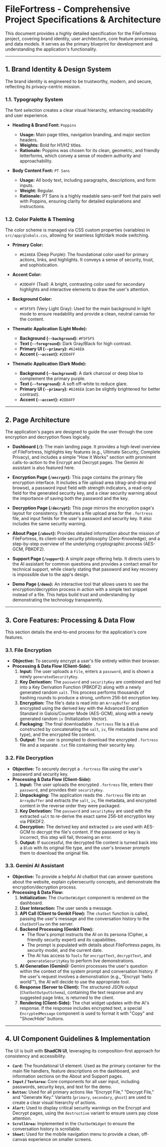 # FileFortress - Comprehensive Project Specifications & Architecture

This document provides a highly detailed specification for the FileFortress project, covering brand identity, user architecture, core feature processing, and data models. It serves as the primary blueprint for development and understanding the application's functionality.

---

## 1. Brand Identity & Design System

The brand identity is engineered to be trustworthy, modern, and secure, reflecting its privacy-centric mission.

### 1.1. Typography System

The font selection creates a clear visual hierarchy, enhancing readability and user experience.

-   **Heading & Brand Font:** `Poppins`
    -   **Usage:** Main page titles, navigation branding, and major section headers.
    -   **Weights:** Bold for H1/H2 titles.
    -   **Rationale:** Poppins was chosen for its clean, geometric, and friendly letterforms, which convey a sense of modern authority and approachability.

-   **Body Content Font:** `PT Sans`
    -   **Usage:** All body text, including paragraphs, descriptions, and form inputs.
    -   **Weight:** Regular.
    -   **Rationale:** PT Sans is a highly readable sans-serif font that pairs well with Poppins, ensuring clarity for detailed explanations and instructions.

### 1.2. Color Palette & Theming

The color scheme is managed via CSS custom properties (variables) in `src/app/globals.css`, allowing for seamless light/dark mode switching.

-   **Primary Color:**
    -   `#6246EA` (Deep Purple): The foundational color used for primary actions, links, and highlights. It conveys a sense of security, trust, and sophistication.

-   **Accent Color:**
    -   `#2DD4FF` (Teal): A bright, contrasting color used for secondary highlights and interactive elements to draw the user's attention.

-   **Background Color:**
    -   `#F5F5F5` (Very Light Gray): Used for the main background in light mode to ensure readability and provide a clean, neutral canvas for the content.

-   **Thematic Application (Light Mode):**
    -   **Background (`--background`):** `#F5F5F5`
    -   **Text (`--foreground`):** Dark Gray/Black for high contrast.
    -   **Primary UI (`--primary`):** `#6246EA`
    -   **Accent (`--accent`):** `#2DD4FF`

-   **Thematic Application (Dark Mode):**
    -   **Background (`--background`):** A dark charcoal or deep blue to complement the primary purple.
    -   **Text (`--foreground`):** A soft off-white to reduce glare.
    -   **Primary UI (`--primary`):** `#6246EA` (can be slightly brightened for better contrast).
    -   **Accent (`--accent`):** `#2DD4FF`

---

## 2. Page Architecture

The application's pages are designed to guide the user through the core encryption and decryption flows logically.

-   **Dashboard (`/`):** The main landing page. It provides a high-level overview of FileFortress, highlights key features (e.g., Ultimate Security, Complete Privacy), and includes a simple "How it Works" section with prominent calls-to-action to the Encrypt and Decrypt pages. The Gemini AI assistant is also featured here.

-   **Encryption Page (`/encrypt`):** This page contains the primary file encryption interface. It includes a file upload area (drag-and-drop and browse), a password input field with strength indicators, a read-only field for the generated security key, and a clear security warning about the importance of saving both the password and the key.

-   **Decryption Page (`/decrypt`):** This page mirrors the encryption page's layout for consistency. It features a file upload area for the `.fortress` file, and input fields for the user's password and security key. It also includes the same security warning.

-   **About Page (`/about`):** Provides detailed information about the mission of FileFortress, its client-side security philosophy (Zero-Knowledge), and a step-by-step overview of the underlying cryptographic process (AES-GCM, PBKDF2).

-   **Support Page (`/support`):** A simple page offering help. It directs users to the AI assistant for common questions and provides a contact email for technical support, while clearly stating that password and key recovery is impossible due to the app's design.

-   **Demo Page (`/demo`):** An interactive tool that allows users to see the encryption/decryption process in action with a simple text snippet instead of a file. This helps build trust and understanding by demonstrating the technology transparently.

---

## 3. Core Features: Processing & Data Flow

This section details the end-to-end process for the application's core features.

### 3.1. File Encryption

-   **Objective:** To securely encrypt a user's file entirely within their browser.
-   **Processing & Data Flow (Client-Side):**
    1.  **Input:** The user uploads a `File`, enters a `password`, and is shown a newly `generatedSecurityKey`.
    2.  **Key Derivation:** The `password` and `securityKey` are combined and fed into a Key Derivation Function (PBKDF2) along with a newly generated random `salt`. This process performs thousands of hashing rounds to produce a strong, uniform 256-bit encryption key.
    3.  **Encryption:** The file's data is read into an `ArrayBuffer` and encrypted using the derived key with the Advanced Encryption Standard in Galois/Counter Mode (AES-GCM), along with a newly generated random `iv` (Initialization Vector).
    4.  **Packaging:** The final downloadable `.fortress` file is a `Blob` constructed by concatenating the `salt`, `iv`, file metadata (name and type), and the encrypted file content.
    5.  **Output:** The user is prompted to download the encrypted `.fortress` file and a separate `.txt` file containing their security key.

### 3.2. File Decryption

-   **Objective:** To securely decrypt a `.fortress` file using the user's password and security key.
-   **Processing & Data Flow (Client-Side):**
    1.  **Input:** The user uploads the encrypted `.fortress` file, enters their `password`, and provides their `securityKey`.
    2.  **Unpackaging:** The application reads the `.fortress` file into an `ArrayBuffer` and extracts the `salt`, `iv`, file metadata, and encrypted content in the reverse order they were packaged.
    3.  **Key Derivation:** The `password` and `securityKey` are used with the extracted `salt` to re-derive the exact same 256-bit encryption key via PBKDF2.
    4.  **Decryption:** The derived key and extracted `iv` are used with AES-GCM to decrypt the file's content. If the password or key is incorrect, this step will fail, throwing an error.
    5.  **Output:** If successful, the decrypted file content is turned back into a `Blob` with its original file type, and the user's browser prompts them to download the original file.

### 3.3. Gemini AI Assistant

-   **Objective:** To provide a helpful AI chatbot that can answer questions about the website, explain cybersecurity concepts, and demonstrate the encryption/decryption process.
-   **Processing & Data Flow:**
    1.  **Initialization:** The `ChatbotWidget` component is rendered on the dashboard.
    2.  **User Interaction:** The user sends a message.
    3.  **API Call (Client to Genkit Flow):** The `chatbot` function is called, passing the user's message and the conversation history to the `chatbotFlow` on the server.
    4.  **Backend Processing (Genkit Flow):**
        -   The flow's prompt instructs the AI on its persona (Cipher, a friendly security expert) and its capabilities.
        -   The prompt is populated with details about FileFortress pages, its security model, and the current date.
        -   The AI has access to `Tools` for `encryptText`, `decryptText`, and `generateSecurityKey` to perform live demonstrations.
    5.  **AI Generation (Gemini):** Gemini processes the user's question within the context of the system prompt and conversation history. If the user's request involves a demonstration (e.g., "Encrypt 'hello world'"), the AI will decide to use the appropriate tool.
    6.  **Response (Server to Client):** The structured JSON output (`ChatbotOutputSchema`), containing the text response and any suggested page links, is returned to the client.
    7.  **Rendering (Client-Side):** The chat widget updates with the AI's response. If the response includes encrypted text, a special `EncryptedMessage` component is used to format it with "Copy" and "Show/Hide" buttons.

---

## 4. UI Component Guidelines & Implementation

The UI is built with **ShadCN UI**, leveraging its composition-first approach for consistency and accessibility.

-   **`Card`:** The foundational UI element. Used as the primary container for the main file handlers, feature descriptions on the dashboard, and information sections on the About and Support pages.
-   **`Input` / `Textarea`:** Core components for all user input, including passwords, security keys, and text for the demo.
-   **`Button`:** Used for all primary actions like "Encrypt File," "Decrypt File," and "Generate Key." Variants (`primary`, `secondary`, `ghost`) are used to create a clear visual hierarchy of actions.
-   **`Alert`:** Used to display critical security warnings on the Encrypt and Decrypt pages, using the `destructive` variant to ensure users pay close attention.
-   **`ScrollArea`:** Implemented in the `ChatbotWidget` to ensure the conversation history is scrollable.
-   **`Sheet`:** Used for the mobile navigation menu to provide a clean, off-canvas experience on smaller screens.